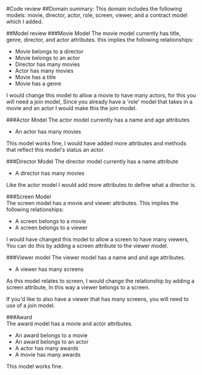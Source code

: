 #Code review
##Domain summary:
 This domain includes the following models:
movie, director, actor, role, screen, viewer, and a contract model which I added.

##Model review
###Movie Model
 The movie model currently has title, genre, director, and actor attributes.
 this implies the following relationships:
 - Movie belongs to a director
 - Movie belongs to an actor
 - Director has many movies
 - Actor has many movies
 - Movie has a title
 - Movie has a genre

 I would change this model to allow a movie to have many actors, for this you will need a join model,
 Since you already have a 'role' model that takes in a movie and an actor I would make this the join model.

###Actor Model
 The actor model currently has a name and age attributes
  - An actor has many movies

 This model works fine, I would have added more attributes and methods that reflect this model's status an actor.

###Director Model
 The director model currently has a name attribute
  - A director has many movies   

  Like the actor model I would add more attributes to define what a director is.

###Screen Model  
 The screen model has a movie and viewer attributes.
 This implies the following relationships:
 - A screen belongs to a movie
 - A screen belongs to a viewer   

 I would have changed this model to allow a screen to have many viewers,
 You can do this by adding a screen attribute to the viewer model.

###Viewer model
 The viewer model has a name and and age attributes.
  - A viewer has many screens

  As this model relates to screen, I would change the relationship by adding a screen attribute,
  In this way a viewer belongs to a screen.

  If you'd like to also have a viewer that has many screens, you will need to use of a join model.

###Award   
 The award model has a movie and actor attributes.
  - An award belongs to a movie
  - An award belongs to an actor
  - A actor has many awards
  - A movie has many awards

  This model works fine.
